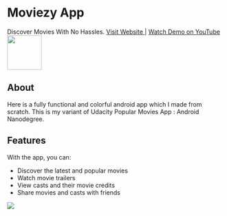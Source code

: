 # Moviezy App
Discover Movies With No Hassles. <a href="http://moviezy.kelechizy.com"> Visit Website </a> | <a href="https://www.youtube.com/watch?v=JPGs5j5_6G0"> Watch Demo on YouTube </a><br>
<img height="80px" src="http://moviezy.kelechizy.com/assets/images/google-play-badge.png"/>
<h2>About</h2>
Here is a fully functional and colorful android app which I made from scratch. This is my variant of Udacity Popular Movies App : Android Nanodegree.

<h2>Features</h2>
With the app, you can:
<ul>
  <li>Discover the latest and popular movies </li>
  <li>Watch movie trailers</li>
  <li>View casts and their movie credits</li>
  <li>Share movies and casts with friends</li>
</ul>


<img src="http://moviezy.kelechizy.com/assets/images/Moviezy%20App%20Promo.jpg"/>



